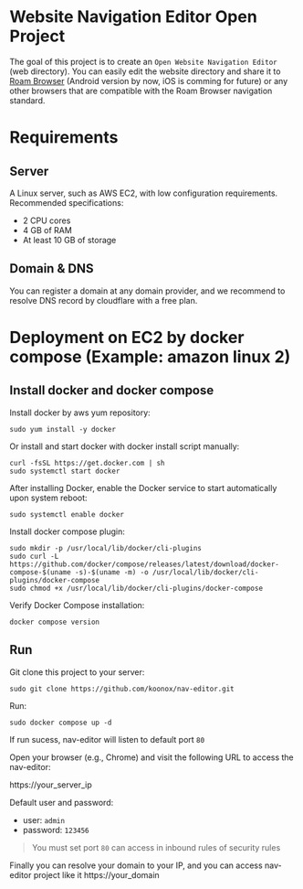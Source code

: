 # Website Navigation Editor Open Project

The goal of this project is to create an `Open Website Navigation Editor` (web directory). 
You can easily edit the website directory and share it to [Roam Browser](https://play.google.com/store/apps/details?id=com.roam.app.android "Google Search")  (Android version by now, iOS is comming for future) or any other browsers that are compatible with the Roam Browser navigation standard.


# Requirements
## Server
A Linux server, such as AWS EC2, with low configuration requirements.  
Recommended specifications:  
- 2 CPU cores  
- 4 GB of RAM  
- At least 10 GB of storage

## Domain & DNS
You can register a domain at any domain provider, and we recommend to resolve DNS record by cloudflare with a free plan.

# Deployment on EC2 by docker compose (Example: amazon linux 2)

## Install docker and docker compose

Install docker by aws yum repository:

```
sudo yum install -y docker
```

Or install and start docker with docker install script manually:

```
curl -fsSL https://get.docker.com | sh
sudo systemctl start docker
```

After installing Docker, enable the Docker service to start automatically upon system reboot:

```
sudo systemctl enable docker
```

Install docker compose plugin:

```
sudo mkdir -p /usr/local/lib/docker/cli-plugins
sudo curl -L https://github.com/docker/compose/releases/latest/download/docker-compose-$(uname -s)-$(uname -m) -o /usr/local/lib/docker/cli-plugins/docker-compose
sudo chmod +x /usr/local/lib/docker/cli-plugins/docker-compose
```

Verify Docker Compose installation:

```
docker compose version
```

## Run

Git clone this project to your server:
```
sudo git clone https://github.com/koonox/nav-editor.git
```

Run:

```
sudo docker compose up -d 
```

If run sucess, nav-editor will listen to default port `80`

Open your browser (e.g., Chrome) and visit the following URL to access the nav-editor:

https://your_server_ip

Default user and password:
- user: `admin`
- password: `123456`

> You must set port `80` can access in inbound rules of security rules

Finally you can resolve your domain to your IP, and you can access nav-editor project like it
https://your_domain